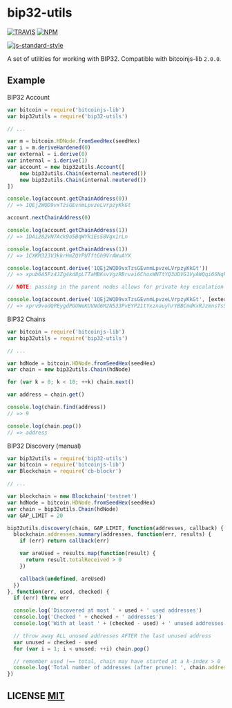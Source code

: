 # bip32-utils

[![TRAVIS](https://secure.travis-ci.org/bitcoinjs/bip32-utils.png)](http://travis-ci.org/bitcoinjs/bip32-utils)
[![NPM](http://img.shields.io/npm/v/bip32-utils.svg)](https://www.npmjs.org/package/bip32-utils)

[![js-standard-style](https://cdn.rawgit.com/feross/standard/master/badge.svg)](https://github.com/feross/standard)

A set of utilities for working with BIP32.
Compatible with bitcoinjs-lib `2.0.0`.


## Example

BIP32 Account
``` javascript
var bitcoin = require('bitcoinjs-lib')
var bip32utils = require('bip32-utils')

// ...

var m = bitcoin.HDNode.fromSeedHex(seedHex)
var i = m.deriveHardened(0)
var external = i.derive(0)
var internal = i.derive(1)
var account = new bip32utils.Account([
	new bip32utils.Chain(external.neutered())
	new bip32utils.Chain(internal.neutered())
])

console.log(account.getChainAddress(0))
// => 1QEj2WQD9vxTzsGEvnmLpvzeLVrpzyKkGt

account.nextChainAddress(0)

console.log(account.getChainAddress(1))
// => 1DAi282VN7Ack9o5BqWYkiEsS8Vgx1rLn

console.log(account.getChainAddress(1))
// => 1CXKM323V3kkrHmZQYPUTftGh9VrAWuAYX

console.log(account.derive('1QEj2WQD9vxTzsGEvnmLpvzeLVrpzyKkGt'))
// => xpub6A5Fz4JZg4kd8pLTTaMBKsvVgzRBrvai6ChoxWNTtYQ3UDVG1VyAWQqi6SNqkpsfsx9F8pRqwtKUbU4j4gqpuN2gpgQs4DiJxsJQvTjdzfA

// NOTE: passing in the parent nodes allows for private key escalation (see xprv vs xpub)

console.log(account.derive('1QEj2WQD9vxTzsGEvnmLpvzeLVrpzyKkGt', [external, internal]))
// => xprv9vodQPEygdPGUWeKUVNd6M2N533PvEYP21tYxznauyhrYBBCmdKxRJzmnsTsSNqfTJPrDF98GbLCm6xRnjceZ238Qkf5GQGHk79CrFqtG4d
```


BIP32 Chains
``` javascript
var bitcoin = require('bitcoinjs-lib')
var bip32utils = require('bip32-utils')

// ...

var hdNode = bitcoin.HDNode.fromSeedHex(seedHex)
var chain = new bip32utils.Chain(hdNode)

for (var k = 0; k < 10; ++k) chain.next()

var address = chain.get()

console.log(chain.find(address))
// => 9

console.log(chain.pop())
// => address
```


BIP32 Discovery (manual)
``` javascript
var bip32utils = require('bip32-utils')
var bitcoin = require('bitcoinjs-lib')
var Blockchain = require('cb-blockr')

// ...

var blockchain = new Blockchain('testnet')
var hdNode = bitcoin.HDNode.fromSeedHex(seedHex)
var chain = bip32utils.Chain(hdNode)
var GAP_LIMIT = 20

bip32utils.discovery(chain, GAP_LIMIT, function(addresses, callback) {
  blockchain.addresses.summary(addresses, function(err, results) {
    if (err) return callback(err)

    var areUsed = results.map(function(result) {
      return result.totalReceived > 0
    })

    callback(undefined, areUsed)
  })
}, function(err, used, checked) {
  if (err) throw err

  console.log('Discovered at most ' + used + ' used addresses')
  console.log('Checked ' + checked + ' addresses')
  console.log('With at least ' + (checked - used) + ' unused addresses')

  // throw away ALL unused addresses AFTER the last unused address
  var unused = checked - used
  for (var i = 1; i < unused; ++i) chain.pop()

  // remember used !== total, chain may have started at a k-index > 0
  console.log('Total number of addresses (after prune): ', chain.addresses.length)
})
```


## LICENSE [MIT](LICENSE)
